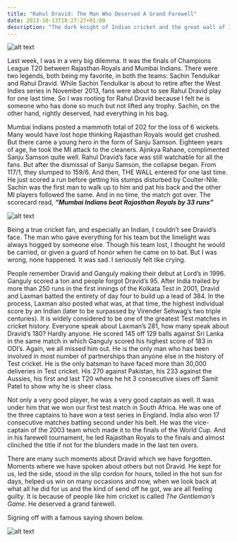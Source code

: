 ```yaml
---
title: "Rahul Dravid: The Man Who Deserved A Grand Farewell"
date: 2013-10-13T18:27:27+01:00
description: "The dark knight of Indian cricket and the great wall of India"
---
```


![alt text](https://i.imgur.com/X5JqOdg.jpg "Rahul Dravid")

Last week, I was in a very big dilemma. It was the finals of Champions League T20 between Rajasthan Royals and Mumbai Indians. There were two legends, both being my favorite, in both the teams: Sachin Tendulkar and Rahul Dravid. While Sachin Tendulkar is about to retire after the West Indies series in November 2013, fans were about to see Rahul Dravid play for one last time. So I was rooting for Rahul Dravid because I felt he is someone who has done so much but not lifted any trophy. Sachin, on the other hand, rightly deserved, had everything in his bag.

Mumbai Indians posted a mammoth total of 202 for the loss of 6 wickets. Many would have lost hope thinking Rajasthan Royals would get crushed. But there came a young hero in the form of Sanju Samson. Eighteen years of age, he took the MI attack to the cleaners. Ajinkya Rahane, complimented Sanju Samson quite well. Rahul Dravid’s face was still watchable for all the fans. But after the dismissal of Sanju Samson, the collapse began. From 117/1, they slumped to 159/6. And then, THE WALL entered for one last time. He just scored a run before getting his stumps disturbed by Coulter-Nile. Sachin was the first man to walk up to him and pat his back and the other MI players followed the same. And in no time, the match got over. The scorecard read, __*“Mumbai Indians beat Rajasthan Royals by 33 runs”*__

![alt text](https://s3.scoopwhoop.com/aka/dravid/4.jpg "Rahul Dravid's final match")

Being a true cricket fan, and especially an Indian, I couldn’t see Dravid’s face. The man who gave everything for his team but the limelight was always hogged by someone else. Though his team lost, I thought he would be carried, or given a guard of honor when he came on to bat. But I was wrong, none happened. It was sad. I seriously felt like crying.

People remember Dravid and Ganguly making their debut at Lord’s in 1996. Ganguly scored a ton and people forgot Dravid’s 95. After India trailed by more than 250 runs in the first innings of the Kolkata Test in 2001, Dravid and Laxman batted the entirety of day four to build up a lead of 384. In the process, Laxman also posted what was, at that time, the highest individual score by an Indian (later to be surpassed by Virender Sehwag’s two triple centuries). It is widely considered to be one of the greatest Test matches in cricket history. Everyone speak about Laxman’s 281, how many speak about Dravid’s 180? Hardly anyone. He scored 145 off 129 balls against Sri Lanka in the same match in which Ganguly scored his highest score of 183 in ODI’s. Again, we all missed him out. He is the only man who has been involved in most number of partnerships than anyone else in the history of Test cricket. He is the only batsman to have faced more than 30,000 deliveries in Test cricket. His 270 against Pakistan, his 233 against the Aussies, his first and last T20 where he hit 3 consecutive sixes off Samit Patel to show why he is sheer class.

Not only a very good player, he was a very good captain as well. It was under him that we won our first test match in South Africa. He was one of the three captains to have won a test series in England. India also won 17 consecutive matches batting second under his belt. He was the vice-captain of the 2003 team which made it to the finals of the World Cup. And in his farewell tournament, he led Rajasthan Royals to the finals and almost clinched the title if not for the blunders made in the last ten overs.

There are many such moments about Dravid which we have forgotten. Moments where we have spoken about others but not Dravid. He kept for us, led the side, stood in the slip cordon for hours, toiled in the hot sun for days, helped us win on many occasions and now, when we look back at what all he did for us and the kind of send off he got, we are all feeling guilty. It is because of people like him cricket is called *The Gentleman’s Game*. He deserved a grand farewell.

Signing off with a famous saying shown below.

![alt text](http://www.memestimes.com/memes-image-500-0-462/rahul-dravid-memes.jpg "A placard during a match")